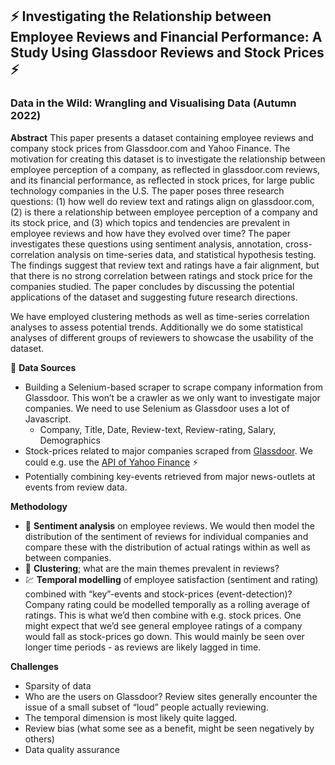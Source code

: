 ## ⚡ Investigating the Relationship between Employee Reviews and Financial Performance: A Study Using Glassdoor Reviews and Stock Prices ⚡
### Data in the Wild: Wrangling and Visualising Data (Autumn 2022)

**Abstract**
This paper presents a dataset containing employee reviews and company stock prices from Glassdoor.com and Yahoo Finance. The motivation for creating this dataset is to investigate the relationship between employee perception of a company, as reflected in glassdoor.com reviews, and its financial performance, as reflected in stock prices, for large public technology companies in the U.S. The paper poses three research questions: (1) how well do review text and ratings align on glassdoor.com, (2) is there a relationship between employee perception of a company and its stock price, and (3) which topics and tendencies are prevalent in employee reviews and how have they evolved over time? The paper investigates these questions using sentiment analysis, annotation, cross-correlation analysis on time-series data, and statistical hypothesis testing. The findings suggest that review text and ratings have a fair alignment, but that there is no strong correlation between ratings and stock price for the companies studied. The paper concludes by discussing the potential applications of the dataset and suggesting future research directions.

We have employed clustering methods as well as time-series correlation analyses to assess potential trends. Additionally we do some statistical analyses of different groups of reviewers to showcase the usability of the dataset.

🚀 **Data Sources**

- Building a Selenium-based scraper to scrape company information from Glassdoor. This won’t be a crawler as we only want to investigate major companies. We need to use Selenium as Glassdoor uses a lot of Javascript.
    - Company, Title, Date, Review-text, Review-rating, Salary, Demographics
- Stock-prices related to major companies scraped from [Glassdoor](www.glassdoor.com). We could e.g. use the [API of Yahoo Finance](https://rapidapi.com/apidojo/api/yh-finance) ⚡️
-  Potentially combining key-events retrieved from major news-outlets at events from review data.

**Methodology**

- 🤖 **Sentiment analysis** on employee reviews. We would then model the distribution of the sentiment of reviews for individual companies and compare these with the distribution of actual ratings within as well as between companies.
- 🔗 **Clustering**; what are the main themes prevalent in reviews?
- 💹 **Temporal modelling** of employee satisfaction (sentiment and rating) combined with “key”-events and stock-prices (event-detection)? Company rating could be modelled temporally as a rolling average of ratings. This is what we’d then combine with e.g. stock prices. One might expect that we’d see general employee ratings of a company would fall as stock-prices go down. This would mainly be seen over longer time periods - as reviews are likely lagged in time.

**Challenges**

- Sparsity of data
- Who are the users on Glassdoor? Review sites generally encounter the issue of a small subset of “loud” people actually reviewing.
- The temporal dimension is most likely quite lagged.
- Review bias (what some see as a benefit, might be seen negatively by others)
- Data quality assurance
